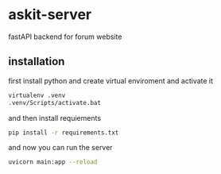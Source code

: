 # askit-server
fastAPI backend for forum website

## installation

first install python and create virtual enviroment and activate it
``` sh
virtualenv .venv
.venv/Scripts/activate.bat
```

and then install requiements

``` sh
pip install -r requirements.txt
```

and now you can run the server

``` sh
uvicorn main:app --reload
```
